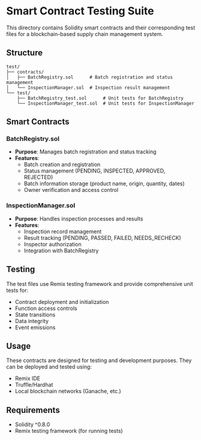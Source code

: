 # Smart Contract Testing Suite

This directory contains Solidity smart contracts and their corresponding test files for a blockchain-based supply chain management system.

## Structure

```
test/
├── contracts/
│   ├── BatchRegistry.sol      # Batch registration and status management
│   └── InspectionManager.sol  # Inspection result management
└── test/
    ├── BatchRegistry_test.sol      # Unit tests for BatchRegistry
    └── InspectionManager_test.sol  # Unit tests for InspectionManager
```

## Smart Contracts

### BatchRegistry.sol
- **Purpose**: Manages batch registration and status tracking
- **Features**: 
  - Batch creation and registration
  - Status management (PENDING, INSPECTED, APPROVED, REJECTED)
  - Batch information storage (product name, origin, quantity, dates)
  - Owner verification and access control

### InspectionManager.sol
- **Purpose**: Handles inspection processes and results
- **Features**:
  - Inspection record management
  - Result tracking (PENDING, PASSED, FAILED, NEEDS_RECHECK)
  - Inspector authorization
  - Integration with BatchRegistry

## Testing

The test files use Remix testing framework and provide comprehensive unit tests for:
- Contract deployment and initialization
- Function access controls
- State transitions
- Data integrity
- Event emissions

## Usage

These contracts are designed for testing and development purposes. They can be deployed and tested using:
- Remix IDE
- Truffle/Hardhat
- Local blockchain networks (Ganache, etc.)

## Requirements

- Solidity ^0.8.0
- Remix testing framework (for running tests)